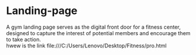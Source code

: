 # Landing-page
A gym landing page serves as the digital front door for a fitness center, designed to capture the interest of potential members and encourage them to take action. 
<br> 
hwew is the link
file:///C:/Users/Lenovo/Desktop/Fitness/pro.html

